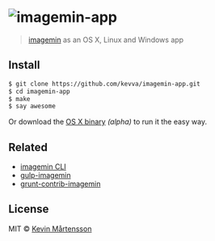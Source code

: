 # <img src="https://cloud.githubusercontent.com/assets/709159/2954693/97fa771a-da76-11e3-90ac-07fbc5ca943f.png" alt="imagemin-app">

> [imagemin](https://github.com/kevva/imagemin) as an OS X, Linux and Windows app


## Install

```sh
$ git clone https://github.com/kevva/imagemin-app.git
$ cd imagemin-app
$ make
$ say awesome
```

Or download the [OS X binary](https://github.com/kevva/imagemin-app/releases/download/0.0.1/imagemin.app.zip) *(alpha)* to run it the easy way.


## Related

- [imagemin CLI](https://github.com/kevva/imagemin#cli)
- [gulp-imagemin](https://github.com/sindresorhus/gulp-imagemin)
- [grunt-contrib-imagemin](https://github.com/gruntjs/grunt-contrib-imagemin)


## License

MIT © [Kevin Mårtensson](https://github.com/kevva)
